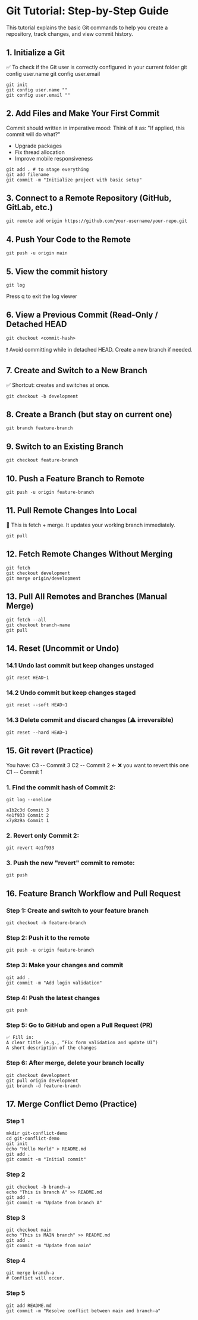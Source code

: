 # Git Tutorial: Step-by-Step Guide
This tutorial explains the basic Git commands to help you create a repository, track changes, and view commit history.

## 1. Initialize a Git 
✅ To check if the Git user is correctly configured in your current folder
git config user.name
git config user.email
```
git init
git config user.name ""
git config user.email ""
```

## 2. Add Files and Make Your First Commit
Commit should written in imperative mood: Think of it as: "If applied, this commit will do what?"

- Upgrade packages
- Fix thread allocation
- Improve mobile responsiveness
```
git add . # to stage everything
git add filename
git commit -m "Initialize project with basic setup"
```

## 3. Connect to a Remote Repository (GitHub, GitLab, etc.)
```
git remote add origin https://github.com/your-username/your-repo.git
```

## 4. Push Your Code to the Remote
```
git push -u origin main
```

## 5. View the commit history
```
git log
```
Press q to exit the log viewer

## 6. View a Previous Commit (Read-Only / Detached HEAD
```
git checkout <commit-hash>
```
❗ Avoid committing while in detached HEAD. Create a new branch if needed.

##  7. Create and Switch to a New Branch
✅ Shortcut: creates and switches at once.
```
git checkout -b development
```

## 8. Create a Branch (but stay on current one)
```
git branch feature-branch
```

## 9. Switch to an Existing Branch
```
git checkout feature-branch
```

## 10. Push a Feature Branch to Remote
```
git push -u origin feature-branch
```

## 11. Pull Remote Changes Into Local
🧠 This is fetch + merge. It updates your working branch immediately.
```
git pull
```

## 12. Fetch Remote Changes Without Merging
```
git fetch
git checkout development
git merge origin/development
```

## 13. Pull All Remotes and Branches (Manual Merge)
```
git fetch --all
git checkout branch-name
git pull
```

## 14. Reset (Uncommit or Undo)
### 14.1 Undo last commit but keep changes unstaged
```
git reset HEAD~1
```

### 14.2 Undo commit but keep changes staged
```
git reset --soft HEAD~1
```

### 14.3 Delete commit and discard changes (⚠️ irreversible)
```
git reset --hard HEAD~1
```

## 15. Git revert (Practice)
You have:
C3 -- Commit 3
C2 -- Commit 2 ← ❌ you want to revert this one
C1 -- Commit 1

### 1. Find the commit hash of Commit 2:
```
git log --oneline
```

```
a1b2c3d Commit 3
4e1f933 Commit 2
x7y8z9a Commit 1
```

### 2. Revert only Commit 2:
```
git revert 4e1f933
```

### 3. Push the new "revert" commit to remote:
```
git push
```

## 16. Feature Branch Workflow and Pull Request
### Step 1: Create and switch to your feature branch
```
git checkout -b feature-branch
```

### Step 2: Push it to the remote
```
git push -u origin feature-branch
```

### Step 3: Make your changes and commit
```
git add .
git commit -m "Add login validation"
```

### Step 4: Push the latest changes
```
git push
```

### Step 5: Go to GitHub and open a Pull Request (PR)
```
✅ Fill in:
A clear title (e.g., “Fix form validation and update UI”)
A short description of the changes
```

### Step 6: After merge, delete your branch locally
```
git checkout development
git pull origin development
git branch -d feature-branch
```

## 17. Merge Conflict Demo (Practice)
### Step 1
```
mkdir git-conflict-demo
cd git-conflict-demo
git init
echo "Hello World" > README.md
git add .
git commit -m "Initial commit"
```

### Step 2
```
git checkout -b branch-a
echo "This is branch A" >> README.md
git add .
git commit -m "Update from branch A"
```

### Step 3
```
git checkout main
echo "This is MAIN branch" >> README.md
git add .
git commit -m "Update from main"
```

### Step 4
```
git merge branch-a
# Conflict will occur.
```

### Step 5
```
git add README.md
git commit -m "Resolve conflict between main and branch-a"
```